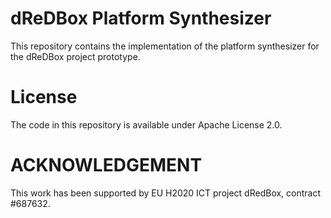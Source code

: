# dReDBox Platform Synthesizer

This repository contains the implementation of the platform synthesizer for the dReDBox project prototype.

# License

The code in this repository is available under Apache License 2.0.

# ACKNOWLEDGEMENT

This work has been supported by EU H2020 ICT project dRedBox, contract #687632.
